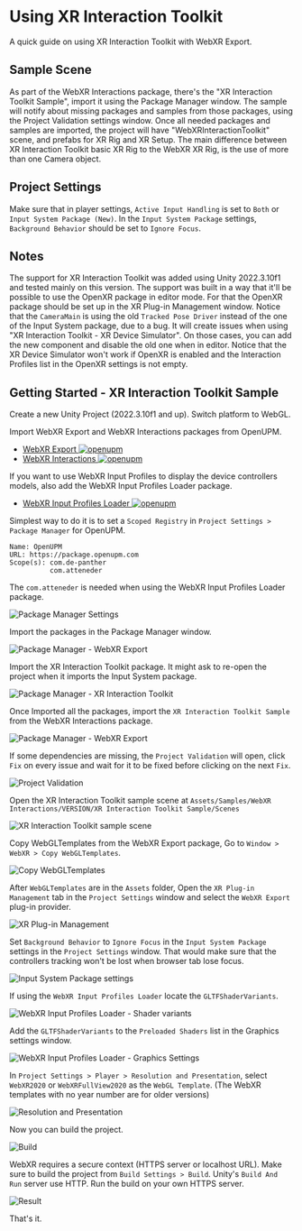 # Using XR Interaction Toolkit

A quick guide on using XR Interaction Toolkit with WebXR Export.

## Sample Scene

As part of the WebXR Interactions package, there's the "XR Interaction Toolkit Sample", import it using the Package Manager window.
The sample will notify about missing packages and samples from those packages, using the Project Validation settings window.
Once all needed packages and samples are imported, the project will have "WebXRInteractionToolkit" scene, and prefabs for XR Rig and XR Setup.
The main difference between XR Interaction Toolkit basic XR Rig to the WebXR XR Rig, is the use of more than one Camera object.

## Project Settings

Make sure that in player settings, `Active Input Handling` is set to `Both` or `Input System Package (New)`.
In the `Input System Package` settings, `Background Behavior` should be set to `Ignore Focus`.

## Notes

The support for XR Interaction Toolkit was added using Unity 2022.3.10f1 and tested mainly on this version.
The support was built in a way that it'll be possible to use the OpenXR package in editor mode. For that the OpenXR package should be set up in the XR Plug-in Management window.
Notice that the `CameraMain` is using the old `Tracked Pose Driver` instead of the one of the Input System package, due to a bug. It will create issues when using "XR Interaction Toolkit - XR Device Simulator". On those cases, you can add the new component and disable the old one when in editor.
Notice that the XR Device Simulator won't work if OpenXR is enabled and the Interaction Profiles list in the OpenXR settings is not empty.

## Getting Started - XR Interaction Toolkit Sample

Create a new Unity Project (2022.3.10f1 and up). Switch platform to WebGL.

Import WebXR Export and WebXR Interactions packages from OpenUPM.
- [WebXR Export ![openupm](https://img.shields.io/npm/v/com.de-panther.webxr?label=openupm&registry_uri=https://package.openupm.com)](https://openupm.com/packages/com.de-panther.webxr/)
- [WebXR Interactions ![openupm](https://img.shields.io/npm/v/com.de-panther.webxr-interactions?label=openupm&registry_uri=https://package.openupm.com)](https://openupm.com/packages/com.de-panther.webxr-interactions/)

If you want to use WebXR Input Profiles to display the device controllers models, also add the WebXR Input Profiles Loader package.
- [WebXR Input Profiles Loader ![openupm](https://img.shields.io/npm/v/com.de-panther.webxr-input-profiles-loader?label=openupm&registry_uri=https://package.openupm.com)](https://openupm.com/packages/com.de-panther.webxr-input-profiles-loader/)

Simplest way to do it is to set a `Scoped Registry` in `Project Settings > Package Manager` for OpenUPM.

```
Name: OpenUPM
URL: https://package.openupm.com
Scope(s): com.de-panther
          com.atteneder
```

The `com.atteneder` is needed when using the WebXR Input Profiles Loader package.

![Package Manager Settings](unity-webxr-export-package-manager-settings.png)

Import the packages in the Package Manager window.

![Package Manager - WebXR Export](unity-webxr-export-package-manager-webxr-packages.png)

Import the XR Interaction Toolkit package. It might ask to re-open the project when it imports the Input System package.

![Package Manager - XR Interaction Toolkit](unity-webxr-export-package-manager-xri.png)

Once Imported all the packages, import the `XR Interaction Toolkit Sample` from the WebXR Interactions package.

![Package Manager - WebXR Export](unity-webxr-export-package-manager-webxr-packages.png)

If some dependencies are missing, the `Project Validation` will open, click `Fix` on every issue and wait for it to be fixed before clicking on the next `Fix`.

![Project Validation](unity-webxr-export-project-validation.png)

Open the XR Interaction Toolkit sample scene at `Assets/Samples/WebXR Interactions/VERSION/XR Interaction Toolkit Sample/Scenes`

![XR Interaction Toolkit sample scene](unity-webxr-export-xri-sample.png)

Copy WebGLTemplates from the WebXR Export package, Go to `Window > WebXR > Copy WebGLTemplates`.

![Copy WebGLTemplates](unity-webxr-export-copy-webgltemplates.png)

After `WebGLTemplates` are in the `Assets` folder, Open the `XR Plug-in Management` tab in the `Project Settings` window and select the `WebXR Export` plug-in provider.

![XR Plug-in Management](unity-webxr-export-xr-plug-in-management.png)

Set `Background Behavior` to `Ignore Focus` in the `Input System Package` settings in the `Project Settings` window. That would make sure that the controllers tracking won't be lost when browser tab lose focus.

![Input System Package settings](unity-webxr-export-input-system-package.png)

If using the `WebXR Input Profiles Loader` locate the `GLTFShaderVariants`.

![WebXR Input Profiles Loader - Shader variants](unity-webxr-export-loader-shader-variants.png)

Add the `GLTFShaderVariants` to the `Preloaded Shaders` list in the Graphics settings window.

![WebXR Input Profiles Loader - Graphics Settings](unity-webxr-export-loader-graphics-settings.png)

In `Project Settings > Player > Resolution and Presentation`, select `WebXR2020` or `WebXRFullView2020` as the `WebGL Template`. (The WebXR templates with no year number are for older versions)

![Resolution and Presentation](unity-webxr-export-resolution-and-presentation.png)

Now you can build the project.

![Build](unity-webxr-export-build.png)

WebXR requires a secure context (HTTPS server or localhost URL). Make sure to build the project from `Build Settings > Build`. Unity's `Build And Run` server use HTTP. Run the build on your own HTTPS server.

![Result](unity-webxr-export-xri-result.png)

That's it.
